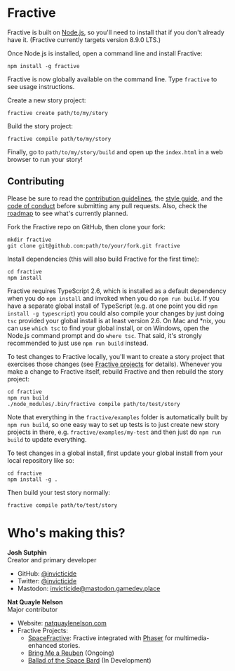 # Fractive

Fractive is built on [Node.js](https://nodejs.org), so you'll need to install that if you don't already have it. (Fractive currently targets version 8.9.0 LTS.)

Once Node.js is installed, open a command line and install Fractive:

	npm install -g fractive

Fractive is now globally available on the command line. Type `fractive` to see usage instructions.

Create a new story project:

	fractive create path/to/my/story

Build the story project:

	fractive compile path/to/my/story

Finally, go to `path/to/my/story/build` and open up the `index.html` in a web browser to run your story!

## Contributing

Please be sure to read the [contribution guidelines](https://github.com/invicticide/fractive/blob/dev/.github/contributing.md), the [style guide](https://github.com/invicticide/fractive/blob/dev/.github/code_style.md), and the [code of conduct](https://github.com/invicticide/fractive/blob/dev/.github/code_of_conduct.md) before submitting any pull requests. Also, check the [roadmap](https://github.com/invicticide/fractive/blob/dev/.github/roadmap.md) to see what's currently planned.

Fork the Fractive repo on GitHub, then clone your fork:

	mkdir fractive
	git clone git@github.com:path/to/your/fork.git fractive

Install dependencies (this will also build Fractive for the first time):

	cd fractive
	npm install

Fractive requires TypeScript 2.6, which is installed as a default dependency when you do `npm install` and invoked when you do `npm run build`. If you have a separate global install of TypeScript (e.g. at one point you did `npm install -g typescript`) you could also compile your changes by just doing `tsc` provided your global install is at least version 2.6. On Mac and *nix, you can use `which tsc` to find your global install, or on Windows, open the Node.js command prompt and do `where tsc`. That said, it's strongly recommended to just use `npm run build` instead.

To test changes to Fractive locally, you'll want to create a story project that exercises those changes (see [Fractive projects](#fractive-projects) for details). Whenever you make a change to Fractive itself, rebuild Fractive and then rebuild the story project:

	cd fractive
	npm run build
	./node_modules/.bin/fractive compile path/to/test/story

Note that everything in the `fractive/examples` folder is automatically built by `npm run build`, so one easy way to set up tests is to just create new story projects in there, e.g. `fractive/examples/my-test` and then just do `npm run build` to update everything.

To test changes in a global install, first update your global install from your local repository like so:

	cd fractive
	npm install -g .

Then build your test story normally:

	fractive compile path/to/test/story

# Who's making this?

**Josh Sutphin**<br>
Creator and primary developer

- GitHub: [@invicticide](https://github.com/invicticide)
- Twitter: [@invicticide](https://twitter.com/invicticide)
- Mastodon: [invicticide@mastodon.gamedev.place](https://mastodon.gamedev.place/@invicticide)

**Nat Quayle Nelson**<br>
Major contributor

- Website: [natquaylenelson.com](https://natquaylenelson.com)
- Fractive Projects:
	- [SpaceFractive](https://github.com/NQNStudios/SpaceFractive): Fractive integrated with [Phaser](https://phaser.io) for multimedia-enhanced stories.
	- [Bring Me a Reuben](https://nqn.itch.io/bring-me-a-reuben) (Ongoing)
	- [Ballad of the Space Bard](https://balladofthespacebard.com) (In Development)
